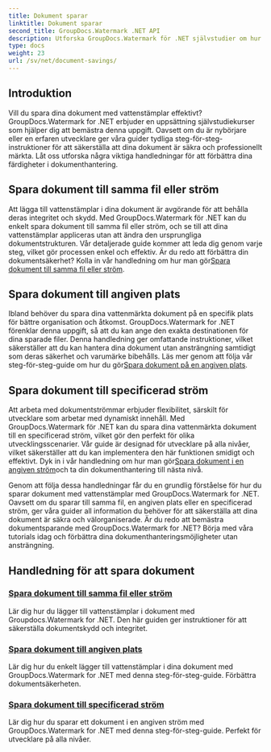```yaml
---
title: Dokument sparar
linktitle: Dokument sparar
second_title: GroupDocs.Watermark .NET API
description: Utforska GroupDocs.Watermark för .NET självstudier om hur du sparar dokument med vattenstämplar. Lär dig steg-för-steg-metoder för att förbättra dokumentsäkerhet och hantering.
type: docs
weight: 23
url: /sv/net/document-savings/
---
```

## Introduktion

Vill du spara dina dokument med vattenstämplar effektivt? GroupDocs.Watermark for .NET erbjuder en uppsättning självstudiekurser som hjälper dig att bemästra denna uppgift. Oavsett om du är nybörjare eller en erfaren utvecklare ger våra guider tydliga steg-för-steg-instruktioner för att säkerställa att dina dokument är säkra och professionellt märkta. Låt oss utforska några viktiga handledningar för att förbättra dina färdigheter i dokumenthantering.

## Spara dokument till samma fil eller ström
 Att lägga till vattenstämplar i dina dokument är avgörande för att behålla deras integritet och skydd. Med GroupDocs.Watermark för .NET kan du enkelt spara dokument till samma fil eller ström, och se till att dina vattenstämplar appliceras utan att ändra den ursprungliga dokumentstrukturen. Vår detaljerade guide kommer att leda dig genom varje steg, vilket gör processen enkel och effektiv. Är du redo att förbättra din dokumentsäkerhet? Kolla in vår handledning om hur man gör[Spara dokument till samma fil eller ström](./save-document-same-file-stream/).

## Spara dokument till angiven plats
Ibland behöver du spara dina vattenmärkta dokument på en specifik plats för bättre organisation och åtkomst. GroupDocs.Watermark for .NET förenklar denna uppgift, så att du kan ange den exakta destinationen för dina sparade filer. Denna handledning ger omfattande instruktioner, vilket säkerställer att du kan hantera dina dokument utan ansträngning samtidigt som deras säkerhet och varumärke bibehålls. Läs mer genom att följa vår steg-för-steg-guide om hur du gör[Spara dokument på en angiven plats](./save-document-specified-location/).

## Spara dokument till specificerad ström
 Att arbeta med dokumentströmmar erbjuder flexibilitet, särskilt för utvecklare som arbetar med dynamiskt innehåll. Med GroupDocs.Watermark för .NET kan du spara dina vattenmärkta dokument till en specificerad ström, vilket gör den perfekt för olika utvecklingsscenarier. Vår guide är designad för utvecklare på alla nivåer, vilket säkerställer att du kan implementera den här funktionen smidigt och effektivt. Dyk in i vår handledning om hur man gör[Spara dokument i en angiven ström](./save-document-specified-stream/)och ta din dokumenthantering till nästa nivå.

Genom att följa dessa handledningar får du en grundlig förståelse för hur du sparar dokument med vattenstämplar med GroupDocs.Watermark for .NET. Oavsett om du sparar till samma fil, en angiven plats eller en specificerad ström, ger våra guider all information du behöver för att säkerställa att dina dokument är säkra och välorganiserade. Är du redo att bemästra dokumentsparande med GroupDocs.Watermark for .NET? Börja med våra tutorials idag och förbättra dina dokumenthanteringsmöjligheter utan ansträngning.

## Handledning för att spara dokument
### [Spara dokument till samma fil eller ström](./save-document-same-file-stream/)
Lär dig hur du lägger till vattenstämplar i dokument med Groupdocs.Watermark for .NET. Den här guiden ger instruktioner för att säkerställa dokumentskydd och integritet.
### [Spara dokument till angiven plats](./save-document-specified-location/)
Lär dig hur du enkelt lägger till vattenstämplar i dina dokument med GroupDocs.Watermark for .NET med denna steg-för-steg-guide. Förbättra dokumentsäkerheten.
### [Spara dokument till specificerad ström](./save-document-specified-stream/)
Lär dig hur du sparar ett dokument i en angiven ström med GroupDocs.Watermark for .NET med denna steg-för-steg-guide. Perfekt för utvecklare på alla nivåer.